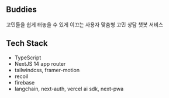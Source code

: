 ## Buddies
고민들을 쉽게 터놓을 수 있게 이끄는 사용자 맞춤형 고민 상담 챗봇 서비스

## Tech Stack
- TypeScript
- NextJS 14 app router
- tailwindcss, framer-motion
- recoil
- firebase
- langchain, next-auth, vercel ai sdk, next-pwa
